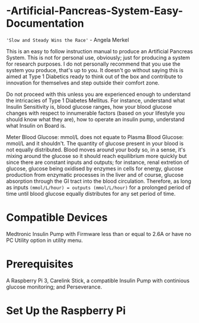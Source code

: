 

# -Artificial-Pancreas-System-Easy-Documentation

`'Slow and Steady Wins the Race'` - Angela Merkel 

This is an easy to follow instruction manual to produce an Artificial Pancreas System. This is not for personal use, obviously; just for producing a system for research purposes. I do not personally recommend that you use the system you produce, that's up to you. It doesn't go without saying this is aimed at Type 1 Diabetics ready to think out of the box and contribute to innovation for themselves and step outside their comfort zone.

Do not proceed with this unless you are experienced enough to understand the intricacies of Type 1 Diabetes Mellitus. For instance, understand what Insulin Sensitivity is, blood glucose ranges, how your blood glucose changes with respect to innumerable factors (based on your lifestyle you should know what they are), how to operate an insulin pump, understand what Insulin on Board is. 

Meter Blood Glucose: mmol/L does not equate to Plasma Blood Glucose: mmol/L and it shouldn't. The quantity of glucose present in your blood is not equally distributed. Blood moves around your body so, in a sense, it's mixing around the glucose so it should reach equilibrium more quickly but since there are constant inputs and outputs; for instance, renal extretion of glucose, glucose being oxidised by enzymes in cells for energy, glucose production from enzymatic processes in the liver and of course, glucose absorption through the GI tract into the blood circulation. Therefore, as long as inputs `(mmol/L/hour) = outputs (mmol/L/hour)` for a prolonged period of time until blood glucose equally distributes for any set period of time. 

# Compatible Devices

Medtronic Insulin Pump with Firmware less than or equal to 2.6A or have no PC Utility option in utility menu. 

# Prerequisites 

A Raspberry Pi 3, Carelink Stick, a compatible Insulin Pump with continious glucose monitoring; and Perseverance. 

# Set Up the Raspberry Pi 




